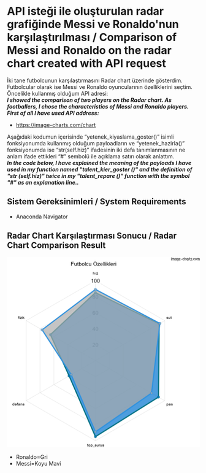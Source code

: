 # API isteği ile oluşturulan radar grafiğinde Messi ve Ronaldo'nun karşılaştırılması / Comparison of Messi and Ronaldo on the radar chart created with API request

İki tane futbolcunun karşılaştırmasını Radar chart üzerinde gösterdim. Futbolcular olarak ise Messi ve Ronaldo oyuncularının özelliklerini seçtim. Öncelikle kullanmış olduğum 
API adresi:</br>
***I showed the comparison of two players on the Radar chart. As footballers, I chose the characteristics of Messi and Ronaldo players. First of all I have used
API address:***

* https://image-charts.com/chart</br>

Aşağıdaki kodumun içerisinde “yetenek_kiyaslama_goster()” isimli fonksiyonumda kullanmış olduğum payloadların ve “yetenek_hazirla()” fonksiyonumda ise “str(self.hiz)”
ifadesinin iki defa tanımlanmasının ne anlam ifade ettikleri “#” sembolü ile açıklama satırı olarak anlattım.</br>
***In the code below, I have explained the meaning of the payloads I have used in my function named "talent_kier_goster ()" and the definition of "str (self.hiz)" 
twice in my "talent_repare ()" function with the symbol "#" as an explanation line..***

## Sistem Gereksinimleri / System Requirements

* Anaconda Navigator

## Radar Chart Karşılaştırması Sonucu / Radar Chart Comparison Result
<p align="center">
  <img src="https://github.com/huseyincatalbas/API-request-comparison-of-Messi-and-Ronaldo/blob/master/images/output.PNG">
</p>

* Ronaldo=Gri
* Messi=Koyu Mavi
